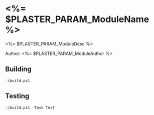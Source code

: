 # <%= $PLASTER_PARAM_ModuleName %>

<%= $PLASTER_PARAM_ModuleDesc %>

Author: <%= $PLASTER_PARAM_ModuleAuthor %>

## Building

`.\build.ps1`

## Testing

`.\build.ps1 -Task Test`

